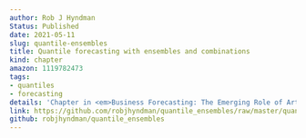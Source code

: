 ```yaml
---
author: Rob J Hyndman
Status: Published
date: 2021-05-11
slug: quantile-ensembles
title: Quantile forecasting with ensembles and combinations
kind: chapter
amazon: 1119782473
tags:
- quantiles
- forecasting
details: 'Chapter in <em>Business Forecasting: The Emerging Role of Artificial Intelligence and Machine Learning</em>, eds. Gilliland, Tashman & Sglavo. pp.371-375, John Wiley & Sons'
link: https://github.com/robjhyndman/quantile_ensembles/raw/master/quantile_ensembles.pdf
github: robjhyndman/quantile_ensembles
---
```

